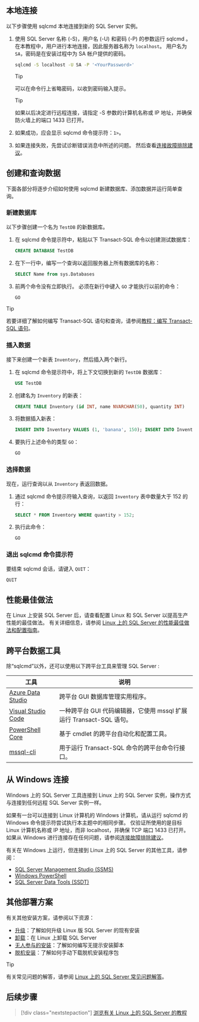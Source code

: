 ## <a name="connect-locally"></a>本地连接

以下步骤使用 sqlcmd  本地连接到新的 SQL Server 实例。

1. 使用 SQL Server 名称 (-S)，用户名 (-U) 和密码 (-P) 的参数运行 sqlcmd  。 在本教程中，用户进行本地连接，因此服务器名称为 `localhost`。 用户名为 `SA`，密码是在安装过程中为 SA 帐户提供的密码。

   ```bash
   sqlcmd -S localhost -U SA -P '<YourPassword>'
   ```

   > [!TIP]
   > 可以在命令行上省略密码，以收到密码输入提示。

   > [!TIP]
   > 如果以后决定进行远程连接，请指定 -S  参数的计算机名称或 IP 地址，并确保防火墙上的端口 1433 已打开。

1. 如果成功，应会显示 sqlcmd  命令提示符：`1>`。

1. 如果连接失败，先尝试诊断错误消息中所述的问题。 然后查看[连接故障排除建议](../linux/sql-server-linux-troubleshooting-guide.md#connection)。

## <a name="create-and-query-data"></a>创建和查询数据
下面各部分将逐步介绍如何使用 sqlcmd  新建数据库、添加数据并运行简单查询。

### <a name="create-a-new-database"></a>新建数据库

以下步骤创建一个名为 `TestDB` 的新数据库。

1. 在 sqlcmd  命令提示符中，粘贴以下 Transact-SQL 命令以创建测试数据库：

   ```sql
   CREATE DATABASE TestDB
   ```

1. 在下一行中，编写一个查询以返回服务器上所有数据库的名称：

   ```sql
   SELECT Name from sys.Databases
   ```

1. 前两个命令没有立即执行。 必须在新行中键入 `GO` 才能执行以前的命令：

   ```sql
   GO
   ```

> [!TIP]
> 若要详细了解如何编写 Transact-SQL 语句和查询，请参阅[教程：编写 Transact-SQL 语句](../t-sql/tutorial-writing-transact-sql-statements.md)。

### <a name="insert-data"></a>插入数据

接下来创建一个新表 `Inventory`，然后插入两个新行。

1. 在 sqlcmd  命令提示符中，将上下文切换到新的 `TestDB` 数据库：

   ```sql
   USE TestDB
   ```

1. 创建名为 `Inventory` 的新表：

   ```sql
   CREATE TABLE Inventory (id INT, name NVARCHAR(50), quantity INT)
   ```

1. 将数据插入新表：

   ```sql
   INSERT INTO Inventory VALUES (1, 'banana', 150); INSERT INTO Inventory VALUES (2, 'orange', 154);
   ```

1. 要执行上述命令的类型 `GO`：

   ```sql
   GO
   ```

### <a name="select-data"></a>选择数据

现在，运行查询以从 `Inventory` 表返回数据。

1. 通过 sqlcmd  命令提示符输入查询，以返回 `Inventory` 表中数量大于 152 的行：

   ```sql
   SELECT * FROM Inventory WHERE quantity > 152;
   ```

1. 执行此命令：

   ```sql
   GO
   ```

### <a name="exit-the-sqlcmd-command-prompt"></a>退出 sqlcmd 命令提示符

要结束 sqlcmd  会话，请键入 `QUIT`：

```sql
QUIT
```

## <a name="performance-best-practices"></a>性能最佳做法

在 Linux 上安装 SQL Server 后，请查看配置 Linux 和 SQL Server 以提高生产性能的最佳做法。 有关详细信息，请参阅 [Linux 上的 SQL Server 的性能最佳做法和配置指南](../linux/sql-server-linux-performance-best-practices.md)。

## <a name="cross-platform-data-tools"></a>跨平台数据工具

除“sqlcmd”以外，还可以使用以下跨平台工具来管理 SQL Server  :

| 工具 | 说明 |
| ---- | ----------- |
| [Azure Data Studio](../azure-data-studio/index.yml) | 跨平台 GUI 数据库管理实用程序。 |
| [Visual Studio Code](../linux/sql-server-linux-develop-use-vscode.md) | 一种跨平台 GUI 代码编辑器，它使用 mssql 扩展运行 Transact-SQL 语句。 |
| [PowerShell Core](../linux/sql-server-linux-manage-powershell-core.md) | 基于 cmdlet 的跨平台自动化和配置工具。 |
| [mssql-cli](https://github.com/dbcli/mssql-cli/tree/master/doc) | 用于运行 Transact-SQL 命令的跨平台命令行接口。 |

## <a name="connecting-from-windows"></a>从 Windows 连接

Windows 上的 SQL Server 工具连接到 Linux 上的 SQL Server 实例，操作方式与连接到任何远程 SQL Server 实例一样。

如果有一台可以连接到 Linux 计算机的 Windows 计算机，请从运行 sqlcmd 的 Windows 命令提示符尝试执行本主题中的相同步骤。 仅验证所使用的是目标 Linux 计算机名称或 IP 地址，而非 localhost，并确保 TCP 端口 1433 已打开。 如果从 Windows 进行连接存在任何问题，请参阅[连接故障排除建议](../linux/sql-server-linux-troubleshooting-guide.md#connection)。

有关在 Windows 上运行，但连接到 Linux 上的 SQL Server 的其他工具，请参阅：

- [SQL Server Management Studio (SSMS)](../linux/sql-server-linux-manage-ssms.md)
- [Windows PowerShell](../linux/sql-server-linux-manage-powershell.md)
- [SQL Server Data Tools (SSDT)](../linux/sql-server-linux-develop-use-ssdt.md)

## <a name="other-deployment-scenarios"></a>其他部署方案

有关其他安装方案，请参阅以下资源：

* [升级](../linux/sql-server-linux-setup.md#upgrade)：了解如何升级 Linux 版 SQL Server 的现有安装
* [卸载](../linux/sql-server-linux-setup.md#uninstall)：在 Linux 上卸载 SQL Server
* [无人参与的安装](../linux/sql-server-linux-setup.md#unattended)：了解如何编写无提示安装脚本
* [脱机安装](../linux/sql-server-linux-setup.md#offline)：了解如何手动下载脱机安装程序包

> [!TIP]
> 有关常见问题的解答，请参阅 [Linux 上的 SQL Server 常见问题解答](../linux/sql-server-linux-faq.md)。

## <a name="next-steps"></a>后续步骤

> [!div class="nextstepaction"]
> [浏览有关 Linux 上的 SQL Server 的教程](../linux/sql-server-linux-migrate-restore-database.md)